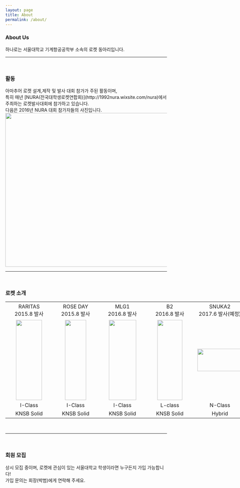 ```yaml
---
layout: page
title: About
permalink: /about/
---
```

<h3>About Us</h3>
하나로는 서울대학교 기계항공공학부 소속의 로켓 동아리입니다.<br/>

* * *
<br/>
<h3>활동</h3>
아마추어 로켓 설계,제작 및 발사 대회 참가가 주된 활동이며, <br/>특히 매년 [NURA(전국대학생로켓연합회)](http://1992nura.wixsite.com/nura)에서 주최하는 로켓발사대회에 참가하고 있습니다.<br/>
다음은 2016년 NURA 대회 참가자들의 사진입니다.<br/>
<img src="https://github.com/hsb6350/hanaro.github.io/blob/master/assets/acts/front.jpg?raw=true" width="720" height="480" />

* * *
<br/>
<h3>로켓 소개</h3>
<table style="width:1085px"><tr>
<td width="155" align="center">RARITAS<br/>2015.8 발사</td>
<td width="155" align="center">ROSE DAY<br/>2015.8 발사</td>
<td width="155" align="center">MLG1<br/>2016.8 발사</td>
<td width="155" align="center">B2<br/>2016.8 발사</td>
<td width="155" align="center">SNUKA2<br/>2017.6 발사(예정)</td>
<td width="155" align="center">PKH-I(가칭)<br/>2017.8 발사(예정)</td>
<td width="155" align="center">HORI-O(가칭)<br/>2018.2 발사(예정)</td>
</tr><tr><td width="155" align="center">
<img src="https://github.com/hsb6350/hanaro.github.io/blob/master/assets/logo/RARITAS.PNG?raw=true" width="80.6" height="250"/></td><td width="155" align="center">
<img src="https://github.com/hsb6350/hanaro.github.io/blob/master/assets/logo/ROSEDAY.PNG?raw=true" width="66" height="250"/></td><td width="155" align="center">
<img src="https://github.com/hsb6350/hanaro.github.io/blob/master/assets/logo/MLG1.PNG?raw=true" width="85" height="250"/></td><td width="155" align="center">
<img src="https://github.com/hsb6350/hanaro.github.io/blob/master/assets/logo/B2.PNG?raw=true" width="77.5" height="250"/></td><td width="155" align="center">
<img src="https://github.com/hsb6350/hanaro.github.io/blob/master/assets/logo/comingsoon.PNG?raw=true" width="140" height="70"/></td><td width="155" align="center">
<img src="https://github.com/hsb6350/hanaro.github.io/blob/master/assets/logo/comingsoon.PNG?raw=true" width="140" height="70"/></td><td width="155" align="center">
<img src="https://github.com/hsb6350/hanaro.github.io/blob/master/assets/logo/comingsoon.PNG?raw=true" width="140" height="70"/>
</td></tr><tr>
<td width="155" align="center">I-Class</td>
<td width="155" align="center">I-Class</td>
<td width="155" align="center">I-Class</td>
<td width="155" align="center">L-class</td>
<td width="155" align="center">N-Class</td>
<td width="155" align="center">I-Class</td>
<td width="155" align="center">O-Class</td>
</tr><tr>
<td width="155" align="center">KNSB Solid</td>
<td width="155" align="center">KNSB Solid</td>
<td width="155" align="center">KNSB Solid</td>
<td width="155" align="center">KNSB Solid</td>
<td width="155" align="center">Hybrid</td>
<td width="155" align="center">APCP Solid</td>
<td width="155" align="center">APCP Solid</td>
</tr></table><br/>

* * *
<br/>
<h3>회원 모집</h3>
상시 모집 중이며, 로켓에 관심이 있는 서울대학교 학생이라면 누구든지 가입 가능합니다! <br/>
가입 문의는 회장(박범)에게 연락해 주세요.
